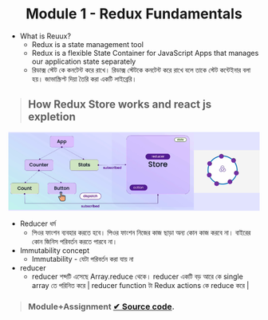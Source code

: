 <!-- PROJECT LOGO -->
 <p align="center">
    <h1 align="center">Module 1 - Redux Fundamentals</h1>
</p>



- What is Reuux?
  - Redux is a state management tool
  - Redux is a flexible State Container for JavaScript Apps  that manages our application state separately
  - রিডাক্স  স্টেট  কে  কনটেন্ট  করে  রাখে। রিডাক্স স্টেটকে কনটেন্ট  করে  রাখে  বলে  তাকে   স্টেট  কন্টেইনার  বলা  হয়। জাভাস্ক্রিপ্ট দিয়া তৈরি  করা  একটি  লাইব্রেরি।


> ## How Redux Store works and react js expletion
 ![alt text](1.png)



- Reducer ধর্ম
  - পিওর ফাংশন ব্যবহার করতে হবে। পিওর ফাংশন নিজের কাজ ছাড়া অন্য কোন কাজ করবে না। বাইরের কোন জিনিস পরিবর্তন করতে পারবে না।
- Immutability concept
  - Immutability - যেটা পরিবর্তন করা যায় না
- reducer
  - reducer শব্দটি এসেছে Array.reduce থেকে। reducer  একটি  বড় আরে  কে  single array তে   পরিনিত করে | reducer function টা Redux actions কে reduce করে |
 
  
 > ###  Module+Assignment [✔ Source code](https://github.com/julfiker755/lws-module1/tree/main).
